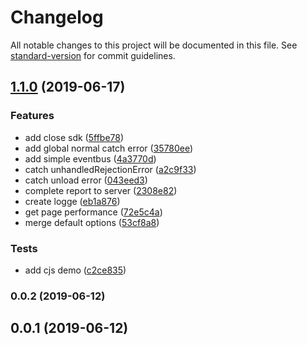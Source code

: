 # Changelog

All notable changes to this project will be documented in this file. See [standard-version](https://github.com/conventional-changelog/standard-version) for commit guidelines.

## [1.1.0](https://github.com/brizer/web-monitor-sdk/compare/v0.0.2...v1.1.0) (2019-06-17)


### Features

* add close sdk ([5ffbe78](https://github.com/brizer/web-monitor-sdk/commit/5ffbe78))
* add global normal catch error ([35780ee](https://github.com/brizer/web-monitor-sdk/commit/35780ee))
* add simple eventbus ([4a3770d](https://github.com/brizer/web-monitor-sdk/commit/4a3770d))
* catch unhandledRejectionError ([a2c9f33](https://github.com/brizer/web-monitor-sdk/commit/a2c9f33))
* catch unload error ([043eed3](https://github.com/brizer/web-monitor-sdk/commit/043eed3))
* complete report to server ([2308e82](https://github.com/brizer/web-monitor-sdk/commit/2308e82))
* create logge ([eb1a876](https://github.com/brizer/web-monitor-sdk/commit/eb1a876))
* get page performance ([72e5c4a](https://github.com/brizer/web-monitor-sdk/commit/72e5c4a))
* merge default options ([53cf8a8](https://github.com/brizer/web-monitor-sdk/commit/53cf8a8))


### Tests

* add cjs demo ([c2ce835](https://github.com/brizer/web-monitor-sdk/commit/c2ce835))



### 0.0.2 (2019-06-12)



## 0.0.1 (2019-06-12)
